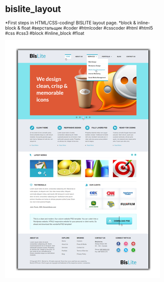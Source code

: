 # bislite_layout
*First steps in HTML/CSS-coding!
BISLITE layout page.
*block & inline-block & float
#верстальщик #coder #htmlcoder #csscoder #html #html5 #css #css3 #block #inline_block #float

![alt text](https://github.com/Y4Rick/bislite_layout/blob/master/bislite_layout.png)
